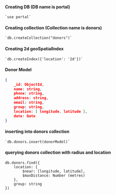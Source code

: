 #### Creating DB (DB name is portal)

    `use portal`
    
#### Creating collection (Collection name is donors)

    `db.createCollection("donors")`

#### Creating 2d geoSpatialIndex

    `db.createIndex({'location': '2d'})`

#### Donor Model
```JSON
{
    _id: ObjectId,
    name: string,
    phone: string,
    address: string,
    email: string,
    group: string,
    location: [ longitude, latitude ],
    date: Date
}

```

#### inserting into donors collection

    `db.donors.insert(donorModel)`

#### querying donors collection with radius and location
```
db.donors.find({
    location: {
        $near: [longitude, latitude],
        $maxDistance: Number (metres)
    },
    group: string
})
```

